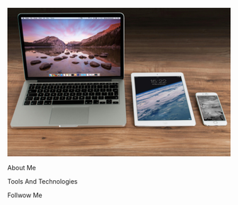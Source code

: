 [![Header](https://github.com/Qipy87/Qipy87/blob/main/assets/pexels-pixabay-4158.jpg)](www.linkedin.com/in/evgeniy-k-2b85bb337)

About Me

Tools And Technologies

Follwow Me